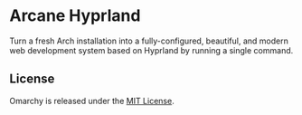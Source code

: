 # Arcane Hyprland

Turn a fresh Arch installation into a fully-configured, beautiful, and modern web development system based on Hyprland by running a single command. 

## License

Omarchy is released under the [MIT License](https://opensource.org/licenses/MIT).

